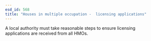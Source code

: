 ```yaml
---
esd_id: 568
title: "Houses in multiple occupation -  licensing applications"
---
```


A local authority must take reasonable steps to ensure licensing applications are received from all HMOs.

